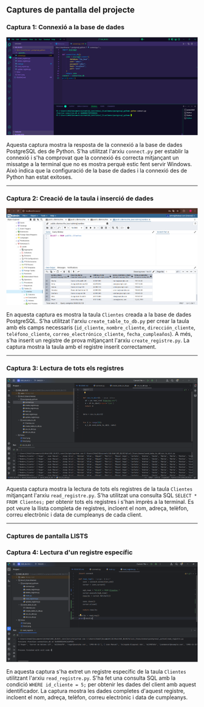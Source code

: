 ## Captures de pantalla del projecte

### **Captura 1: Connexió a la base de dades**
![image1](/fotos/foto1.png)

Aquesta captura mostra la resposta de la connexió a la base de dades PostgreSQL des de Python. S'ha utilitzat l'arxiu `connect.py` per establir la connexió i s'ha comprovat que la connexió és correcta mitjançant un missatge a la terminal que no es mostra perquè estic fent servir Windows. Això indica que la configuració de la base de dades i la connexió des de Python han estat exitoses.

---

### **Captura 2: Creació de la taula i inserció de dades**
![image2](/fotos/foto2.png)

En aquesta captura es mostra la taula `Clientes` creada a la base de dades PostgreSQL. S'ha utilitzat l'arxiu `create_table_to_db.py` per crear la taula amb els camps necessaris (`id_cliente`, `nombre_cliente`, `dirección_cliente`, `teléfono_cliente`, `correo_electrónico_cliente`, `fecha_cumpleaños`). A més, s'ha inserit un registre de prova mitjançant l'arxiu `create_registre.py`. La captura mostra la taula amb el registre inserit correctament.

---

### **Captura 3: Lectura de tots els registres**
![image3](/fotos/foto3.png)

Aquesta captura mostra la lectura de tots els registres de la taula `Clientes` mitjançant l'arxiu `read_registre.py`. S'ha utilitzat una consulta SQL `SELECT * FROM Clientes;` per obtenir tots els registres i s'han imprès a la terminal. Es pot veure la llista completa de registres, incloent el nom, adreça, telèfon, correu electrònic i data de cumpleanys de cada client.

---

### Captures de pantalla LISTS

### **Captura 4: Lectura d'un registre específic**
![image4](/fotos/foto4.png)

En aquesta captura s'ha extret un registre específic de la taula `Clientes` utilitzant l'arxiu `read_registre.py`. S'ha fet una consulta SQL amb la condició `WHERE id_cliente = 5;` per obtenir les dades del client amb aquest identificador. La captura mostra les dades completes d'aquest registre, incloent el nom, adreça, telèfon, correu electrònic i data de cumpleanys.
